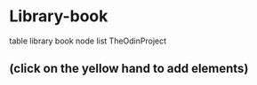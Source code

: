 # Library-book
table library book node list TheOdinProject
## (click on the yellow hand to add elements)
